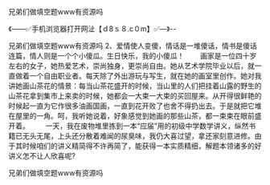 兄弟们做填空题www有资源吗

《——✅手机浏览器打开网沚【ｄ8ｓ８.c０m】✅—》--

兄弟们做填空题www有资源吗	2、爱情使人变傻，情话是一堆傻话，情书是傻话连篇，情人则是一个个小傻瓜。生日快乐，我的小傻瓜！
　　画家是一位四十岁左右的女子，她热爱艺术，崇尚独身，更崇尚自由。她从艺术学院毕业以后，就一直做着一个自由职业者。每天除了外出游玩与写生，就在她的画室里创作。她对我讲她画山茶花的情景：每当山茶花盛开的时候，当山里的人们把挂着山露的野生的山茶花拿到集市上来卖的时候，她都会一大束一大束的买回屋来。从开得很鲜艳的时候起一直为它作很多油画国画，一直到花开败了也舍不得扔出去。于是就把它堆在屋里的一角。呵，我听她说着，好象感觉到她画的那些山茶，都一束束在眼前盛开着。
　　一天，我在废物堆里拣到一本“应届”用的初级中学数学讲义，纵然书籍已无头无尾，上头还分散着难闻的尿臭味，我仍大喜过望，拿还家刻意进修。由于其时候咱们的讲义精简得不许再简了，能获得一本实质精细，解题本领诸多的好讲义怎不让人欣喜呢?





兄弟们做填空题www有资源吗
